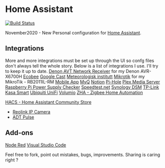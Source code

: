 # Home Assistant #

[![Build Status](https://travis-ci.com/HooverG/home-assistant-configuration.svg?branch=master)](https://travis-ci.com/HooverG/home-assistant-configuration)

November2020 - New Personal configuration for [Home Assistant](https://www.home-assistant.io/).

## Integrations ##
More and more integrations must be set up through the UI so confg files don't always tell the whole story.
Below is a list of integrations I use. I'll try to keep it up to date.
[Denon AVT Network Receiver](https://www.home-assistant.io/integrations/denonavr/) for my Denon AVR-X6700H
[Ecobee](https://www.home-assistant.io/integrations/ecobee/)
[Google Cast](https://www.home-assistant.io/integrations/cast/)
[Meteorologisk institutt](https://www.home-assistant.io/integrations/met/)
[Mikrotik](https://www.home-assistant.io/integrations/mikrotik/) for my MikroTik - RB2011IL-RM
[Mobile App](https://www.home-assistant.io/integrations/mobile_app/)
[MyQ](https://www.home-assistant.io/integrations/myq/)
[Notion](https://www.home-assistant.io/integrations/notion/)
[Pi-Hole](https://www.home-assistant.io/integrations/pi_hole/)
[Plex Media Server](https://www.home-assistant.io/integrations/plex/)
[Raspberry Pi Power Supply Checker](https://www.home-assistant.io/integrations/rpi_power/)
[Speedtest.net](https://www.home-assistant.io/integrations/speedtestdotnet/)
[Synology DSM](https://www.home-assistant.io/integrations/synology_dsm/)
[TP-Link Kasa Smart](https://www.home-assistant.io/integrations/tplink/)
[Ubiquiti UniFi](https://www.home-assistant.io/integrations/unifi/)
[Volumio](https://www.home-assistant.io/integrations/volumio/)
[ZHA - Zigbee Home Automation](https://www.home-assistant.io/integrations/zha/)


[HACS - Home Assistant Community Store](https://hacs.xyz/)
* [Reolink IP Camera](https://github.com/fwestenberg/reolink_dev)
* [ADT Pulse](https://github.com/rsnodgrass/hass-adtpulse)

## Add-ons ##
[Node Red](https://github.com/hassio-addons/addon-node-red)
[Visual Studio Code](https://github.com/hassio-addons/addon-vscode)


Feel free to fork, point out mistakes, bugs, improvements. Sharing is caring right ?